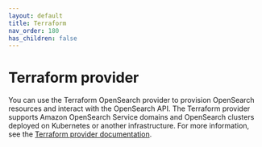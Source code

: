 ```yaml
---
layout: default
title: Terraform
nav_order: 180
has_children: false
---
```


# Terraform provider

You can use the Terraform OpenSearch provider to provision OpenSearch resources and interact with the OpenSearch API. The Terraform provider supports Amazon OpenSearch Service domains and OpenSearch clusters deployed on Kubernetes or another infrastructure. For more information, see the [Terraform provider documentation](https://registry.terraform.io/providers/opensearch-project/opensearch/latest/docs).

